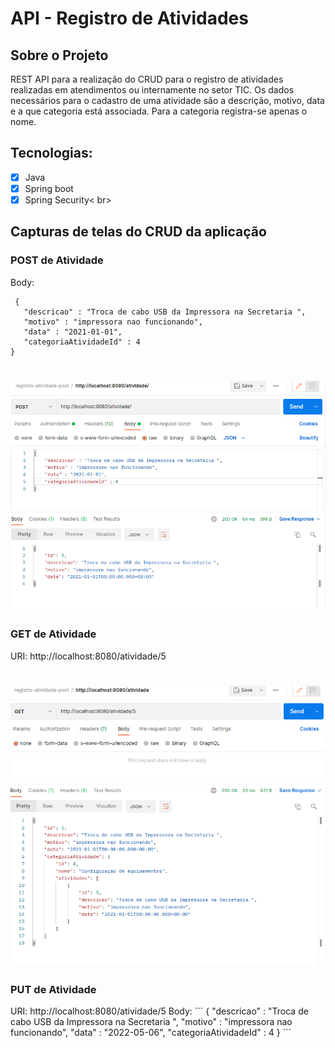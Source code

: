 # API - Registro de Atividades

## Sobre o Projeto
REST API para a realização do CRUD para o registro de atividades realizadas em atendimentos ou internamente no setor TIC. Os dados necessários para o cadastro de uma atividade são a descrição, motivo, data e a que categoria está associada.  Para a categoria registra-se apenas o nome. 

## Tecnologias: 
- [x] Java<br> 
- [x] Spring boot <br> 
- [x] Spring Security< br> 

<h2> Capturas de telas do CRUD da aplicação </h2>

<h3> POST de Atividade  </h3>

Body: 
 ```
  {
    "descricao" : "Troca de cabo USB da Impressora na Secretaria ",
    "motivo" : "impressora nao funcionando",
    "data" : "2021-01-01",
    "categoriaAtividadeId" : 4
}
```
<h1 align="center">
    <img src="https://github.com/deoliveiralima/registro-atividades-api/blob/master/screenshots/postman_post_atividade.png" />
</h1>

<h3> GET de Atividade  </h3>

URI: http://localhost:8080/atividade/5 

<h1 align="center">
    <img src="https://github.com/deoliveiralima/registro-atividades-api/blob/master/screenshots/postman_get_atividade.png" />
</h1>

<h3> PUT de Atividade  </h3>
URI: http://localhost:8080/atividade/5 
Body: 
 ```
 {
    "descricao" : "Troca de cabo USB da Impressora na Secretaria ",
    "motivo" : "impressora nao funcionando",
    "data" : "2022-05-06",
    "categoriaAtividadeId" : 4
}
```



